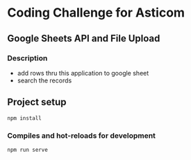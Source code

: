 # Coding Challenge for Asticom

## Google Sheets API and File Upload

### Description

- add rows thru this application to google sheet
- search the records


## Project setup
```
npm install
```

### Compiles and hot-reloads for development
```
npm run serve
```